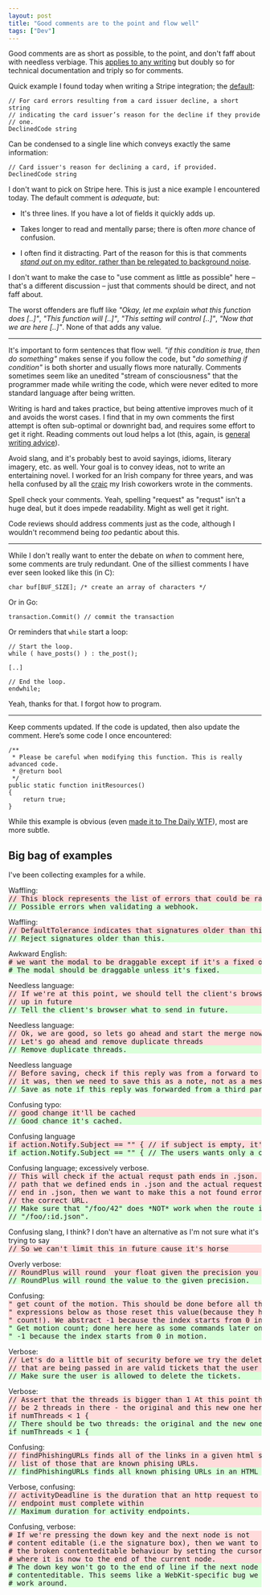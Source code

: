 ```yaml
---
layout: post
title: "Good comments are to the point and flow well"
tags: ["Dev"]
---
```


Good comments are as short as possible, to the point, and don't faff about with
needless verbiage. This [applies to any writing][better-writer] but doubly so
for technical documentation and triply so for comments.

Quick example I found today when writing a Stripe integration; the
[default][stripe]:

    // For card errors resulting from a card issuer decline, a short string
    // indicating the card issuer’s reason for the decline if they provide
    // one.
    DeclinedCode string

Can be condensed to a single line which conveys exactly the same information:

    // Card issuer's reason for declining a card, if provided.
    DeclinedCode string

I don't want to pick on Stripe here. This is just a nice example I encountered
today. The default comment is *adequate*, but:

- It's three lines. If you have a lot of fields it quickly adds up.

- Takes longer to read and mentally parse; there is often *more* chance of
  confusion.

- I often find it distracting. Part of the reason for this is that comments
  [*stand out* on my editor, rather than be relegated to background
  noise][syntax].

I don't want to make the case to "use comment as little as possible" here –
that's a different discussion – just that comments should be direct, and not
faff about.

The worst offenders are fluff like *"Okay, let me explain what this function
does [..]"*, *"This function will [..]"*, *"This setting will control [..]"*,
*"Now that we are here [..]"*. None of that adds any value.

---

It's important to form sentences that flow well. *"if this condition is true,
then do something"* makes sense if you follow the code, but "*do something if
condition"* is both shorter and usually flows more naturally. Comments sometimes
seem like an unedited "stream of consciousness" that the programmer made while
writing the code, which were never edited to more standard language after being
written.

Writing is hard and takes practice, but being attentive improves much of it and
avoids the worst cases. I find that in my own comments the first attempt is
often sub-optimal or downright bad, and requires some effort to get it right.
Reading comments out loud helps a lot (this, again, is [general writing
advice][read-aloud]).

Avoid slang, and it's probably best to avoid sayings, idioms, literary imagery,
etc. as well. Your goal is to convey ideas, not to write an entertaining novel.
I worked for an Irish company for three years, and was hella confused by all the
[craic][craic] my Irish coworkers wrote in the comments.

Spell check your comments. Yeah, spelling "request" as "requst" isn't a huge
deal, but it does impede readability. Might as well get it right.

Code reviews should address comments just as the code, although I wouldn't
recommend being *too* pedantic about this.

---

While I don't really want to enter the debate on *when* to comment here, some
comments are truly redundant. One of the silliest comments I have ever seen
looked like this (in C):

	char buf[BUF_SIZE]; /* create an array of characters */

Or in Go:

    transaction.Commit() // commit the transaction

Or reminders that `while` start a loop:

	// Start the loop.
	while ( have_posts() ) : the_post();

	[..]

	// End the loop.
	endwhile;

Yeah, thanks for that. I forgot how to program.

----

Keep comments updated. If the code is updated, then also update the comment.
Here’s some code I once encountered:

	/**
	 * Please be careful when modifying this function. This is really advanced code.
	 * @return bool
	 */
	public static function initResources()
	{
		return true;
	}

While this example is obvious (even [made it to The Daily WTF][tdwtf]), most are
more subtle.


Big bag of examples
-------------------

I've been collecting examples for a while.

<style>
.examples > div { margin-top: 1em; }
.examples > div > span { }
.examples > div > pre { margin: 0; }
.examples > div > pre:nth-child(2) { border: none; background-color: #ffdbdb; }
.examples > div > pre:nth-child(3) { border: none; background-color: #d9ffd9; }
</style>

<div class="examples">
<div><span>Waffling:</span>
<pre>// This block represents the list of errors that could be raised when using the webhook package.</pre>
<pre>// Possible errors when validating a webhook.</pre>
</div>

<div><span>Waffling:</span>
<pre>// DefaultTolerance indicates that signatures older than this will be rejected by ConstructEvent.</pre>
<pre>// Reject signatures older than this.</pre>
</div>


<div><span>Awkward English:</span>
<pre># we want the modal to be draggable except if it's a fixed one</pre>
<pre># The modal should be draggable unless it's fixed.</pre>
</div>

<div><span>Needless language:</span>
<pre>// If we're at this point, we should tell the client's browser what to send
// up in future</pre>
<pre>// Tell the client's browser what to send in future.</pre>
</div>

<div><span>Needless language:</span>
<pre>// Ok, we are good, so lets go ahead and start the merge now.
// Let's go ahead and remove duplicate threads</pre>
<pre>// Remove duplicate threads.</pre>
</div>

<div><span>Needless language</span>
<pre>// Before saving, check if this reply was from a forward to a 3rd party. If
// it was, then we need to save this as a note, not as a message</pre>
<pre>// Save as note if this reply was forwarded from a third party.</pre>
</div>

<div><span>Confusing typo:</span>
<pre>// good change it'll be cached</pre>
<pre>// Good chance it's cached.</pre>
</div>

<div><span>Confusing language</span>
<pre>if action.Notify.Subject == "" { // if subject is empty, it's mean that the user want a copy only</pre>
<pre>if action.Notify.Subject == "" { // The users wants only a copy if the subject is empty.</pre>
</div>

<div><span>Confusing language; excessively verbose.</span>
<pre>// This will check if the actual requst path ends in .json. If the router
// path that we defined ends in .json and the actual request URL does not
// end in .json, then we want to make this a not found error as it's not
// the correct URL.</pre>
<pre>// Make sure that "/foo/42" does *NOT* work when the route is
// "/foo/:id.json".</pre>
</div>

<div><span>Confusing slang, I think? I don't have an alternative as I'm not sure
what it's trying to say</span>
<pre>// So we can't limit this in future cause it's horse</pre>
</div>

<div><span>Overly verbose:</span>
<pre>// RoundPlus will round  your float given the precision you specify: RoundPlus(7.258,2) will return 7.26</pre>
<pre>// RoundPlus will round the value to the given precision.</pre>
</div>

<div><span>Confusing:</span>
<pre>" get count of the motion. This should be done before all the normal
" expressions below as those reset this value(because they have zero
" count!). We abstract -1 because the index starts from 0 in motion.</pre>
<pre>" Get motion count; done here here as some commands later on will reset it.
" -1 because the index starts from 0 in motion.</pre>
</div>

<div><span>Verbose:</span>
<pre>// Let's do a little bit of security before we try the delete.  Make sure that all of the tickets
// that are being passed in are valid tickets that the user can delete.</pre>
<pre>// Make sure the user is allowed to delete the tickets.</pre>
</div>

<div><span>Verbose:</span>
<pre>// Assert that the threads is bigger than 1 At this point there should
// be 2 threads in there - the original and this new one here
if numThreads < 1 {</pre>
<pre>// There should be two threads: the original and the new one.
if numThreads < 1 {</pre>
</div>

<div><span>Confusing:</span>
<pre>// findPhishingURLs finds all of the links in a given html string and returns a
// list of those that are known phising URLs.</pre>
<pre>// findPhishingURLs finds all known phising URLs in an HTML string.</pre>
</div>

<div><span>Verbose, confusing:</span>
<pre>// activityDeadline is the duration that an http request to any activity
// endpoint must complete within</pre>
<pre>// Maximum duration for activity endpoints.</pre>
</div>

<div><span>Confusing, verbose:</span>
<pre># If we're pressing the down key and the next node is not
# content editable (i.e the signature box), then we want to fix
# the broken contenteditable behaviour by setting the cursor from
# where it is now to the end of the current node.</pre>
<pre># The down key won't go to the end of line if the next node isn't
# contenteditable. This seems like a WebKit-specific bug we have to
# work around.</pre>
</div>

</div>


[stripe]: https://stripe.com/docs/api/errors
[better-writer]: https://dilbertblog.typepad.com/the_dilbert_blog/2007/06/the_day_you_bec.html
[read-aloud]: https://www.standoutbooks.com/reading-aloud-improve-writing/
[syntax]: https://jameshfisher.com/2014/05/11/your-syntax-highlighter-is-wrong
[tdwtf]: http://thedailywtf.com/articles/Comments?-and-Log-MessagesOH-MY!&-Errors
[craic]: https://en.wikipedia.org/wiki/Craic
